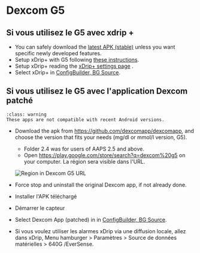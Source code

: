 # Dexcom G5

## Si vous utilisez le G5 avec xdrip +

-   You can safely download the [latest APK (stable)](https://xdrip-plus-updates.appspot.com/stable/xdrip-plus-latest.apk) unless you want specific newly developed features.
-   Setup xDrip+ with G5 following [these instructions](https://navid200.github.io/xDrip/docs/G5-Recommended-Settings.html).
-   Setup xDrip+ reading the [xDrip+ settings page](../CompatibleCgms/xDrip.md) .
-   Select xDrip+ in [ConfigBuilder, BG Source](../Configuration/Config-Builder.md#bg-source).

## Si vous utilisez le G5 avec l'application Dexcom patché

```{admonition} Legacy apps
:class: warning
These apps are not compatible with recent Android versions.  
```

-   Download the apk from <https://github.com/dexcomapp/dexcomapp>, and choose the version that fits your needs (mg/dl or mmol/l version, G5).

    -   Folder 2.4 was for users of AAPS 2.5 and above.
    -   Open <https://play.google.com/store/search?q=dexcom%20g5> on your computer. La région sera visible dans l'URL.

    ![Region in Dexcom G5 URL](../images/DexcomG5regionURL.PNG)

-   Force stop and uninstall the original Dexcom app, if not already done.

-   Installer l'APK téléchargé

-   Démarrer le capteur

- Select Dexcom App (patched) in in [ConfigBuilder, BG Source](../Configuration/Config-Builder.md#bg-source).

-   Si vous voulez utiliser les alarmes xDrip via une diffusion locale, allez dans xDrip, Menu hamburger > Paramètres > Source de données matérielles > 640G /EverSense.
